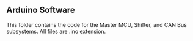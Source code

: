 Arduino Software
---------
This folder contains the code for the Master MCU, Shifter, and CAN Bus subsystems. All files are .ino extension.
